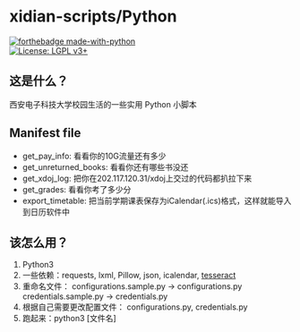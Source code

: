 # xidian-scripts/Python
[![forthebadge made-with-python](http://ForTheBadge.com/images/badges/made-with-python.svg)](https://www.python.org/)  
[![License: LGPL v3+](https://img.shields.io/badge/License-LGPL%20v3-blue.svg)](https://www.gnu.org/licenses/lgpl-3.0)

## 这是什么？
西安电子科技大学校园生活的一些实用 Python 小脚本

## Manifest file
* get_pay_info: 看看你的10G流量还有多少
* get_unreturned_books: 看看你还有哪些书没还
* get_xdoj_log: 把你在202.117.120.31/xdoj上交过的代码都扒拉下来
* get_grades: 看看你考了多少分
* export_timetable: 把当前学期课表保存为iCalendar(.ics)格式，这样就能导入到日历软件中

## 该怎么用？

1. Python3
1. 一些依赖：requests, lxml, Pillow, json, icalendar, [tesseract](https://github.com/tesseract-ocr/tesseract/wiki)  
1. 重命名文件： configurations.sample.py -> configurations.py credentials.sample.py -> credentials.py
1. 根据自己需要更改配置文件： configurations.py, credentials.py 
1. 跑起来：python3 [文件名]
